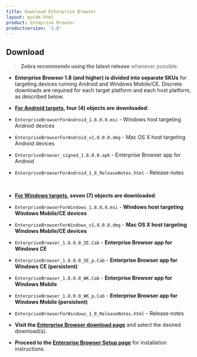 ```yaml
---
title: Download Enterprise Browser
layout: guide.html
product: Enteprise Browser
productversion: '1.8'
---
```


## Download

> **Zebra recommends using the latest release** whenever possible. 

* **Enterprise Browser 1.8 (and higher) is divided into separate SKUs** for targeting devices running Android and Windows Mobile/CE. Discrete downloads are required for each target platform and each host platform, as described below. 

* **<u>For Android targets</u>, four (4) objects are downloaded**:
 * `EnterpriseBrowserForAndroid_1.8.0.0.msi` - Windows host targeting Android devices
 * `EnterpriseBrowserForAndroid_v1.8.0.0.dmg` - Mac OS X host targeting Android devices
 * `EnterpriseBrowser_signed_1.8.0.0.apk` - Enterprise Browser app for Android
 * `EnterpriseBrowserForAndroid_1_8_ReleaseNotes.html` - Release notes
<br>

* **<u>For Windows targets</u>, seven (7) objects are downloaded**:
 * `EnterpriseBrowserForWindows_1.8.0.0.msi` - **Windows host targeting Windows Mobile/CE devices**
 * `EnterpriseBrowserForWindows_v1.8.0.0.dmg` - **Mac OS X host targeting Windows Mobile/CE devices**
 * `EnterpriseBrowser_1.8.0.0_IE.Cab` - **Enterprise Browser app for Windows CE**
 * `EnterpriseBrowser_1.8.0.0_IE_p.Cab` - **Enterprise Browser app for Windows CE (persistent)**
 * `EnterpriseBrowser_1.8.0.0_WK.Cab` - **Enterprise Browser app for Windows Mobile**
 * `EnterpriseBrowser_1.8.0.0_WK_p.Cab` - **Enterprise Browser app for Windows Mobile (persistent)**
 * `EnterpriseBrowserForWindows_1_8_ReleaseNotes.html` - Release notes

* **Visit the [Enterprise Browser download page](https://www.zebra.com/us/en/support-downloads/software/developer-tools/enterprise-browser.html)** and select the desired download(s). 

* **Proceed to the [Enterprise Browser Setup page](/enterprise-browser/1-8/guide/setup)** for installation instructions. 


